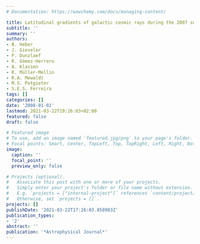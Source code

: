```yaml
---
# Documentation: https://wowchemy.com/docs/managing-content/

title: Latitudinal gradients of galactic cosmic rays during the 2007 solar minimum
subtitle: ''
summary: ''
authors:
- B. Heber
- J. Gieseler
- P. Dunzlaef
- R. Gòmez-Herrero
- A. Klassen
- R. Müller-Mellin
- R.A. Mewaldt
- M.S. Potgieter
- S.E.S. Ferreira
tags: []
categories: []
date: '2008-01-01'
lastmod: 2021-03-22T19:26:03+02:00
featured: false
draft: false

# Featured image
# To use, add an image named `featured.jpg/png` to your page's folder.
# Focal points: Smart, Center, TopLeft, Top, TopRight, Left, Right, BottomLeft, Bottom, BottomRight.
image:
  caption: ''
  focal_point: ''
  preview_only: false

# Projects (optional).
#   Associate this post with one or more of your projects.
#   Simply enter your project's folder or file name without extension.
#   E.g. `projects = ["internal-project"]` references `content/project/deep-learning/index.md`.
#   Otherwise, set `projects = []`.
projects: []
publishDate: '2021-03-22T17:26:03.858983Z'
publication_types:
- '2'
abstract: ''
publication: '*Astrophysical Journal*'
---
```

